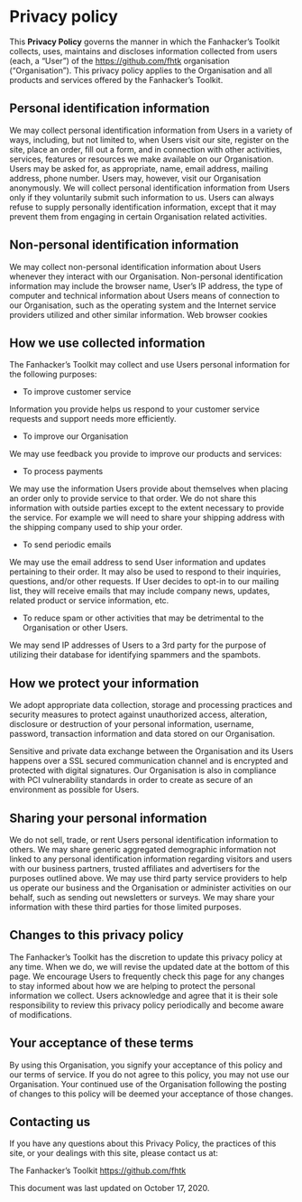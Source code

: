 # Privacy policy

This **Privacy Policy** governs the manner in which the Fanhacker’s Toolkit collects, uses, maintains and discloses information collected from users (each, a “User”) of the https://github.com/fhtk organisation (“Organisation”). This privacy policy applies to the Organisation and all products and services offered by the Fanhacker’s Toolkit.

## Personal identification information

We may collect personal identification information from Users in a variety of ways, including, but not limited to, when Users visit our site, register on the site, place an order, fill out a form, and in connection with other activities, services, features or resources we make available on our Organisation. Users may be asked for, as appropriate, name, email address, mailing address, phone number. Users may, however, visit our Organisation anonymously. We will collect personal identification information from Users only if they voluntarily submit such information to us. Users can always refuse to supply personally identification information, except that it may prevent them from engaging in certain Organisation related activities.

## Non-personal identification information

We may collect non-personal identification information about Users whenever they interact with our Organisation. Non-personal identification information may include the browser name, User’s IP address, the type of computer and technical information about Users means of connection to our Organisation, such as the operating system and the Internet service providers utilized and other similar information.
Web browser cookies

## How we use collected information

The Fanhacker’s Toolkit may collect and use Users personal information for the following purposes:

- To improve customer service

Information you provide helps us respond to your customer service requests and support needs more efficiently.

- To improve our Organisation

We may use feedback you provide to improve our products and services:

- To process payments

We may use the information Users provide about themselves when placing an order only to provide service to that order. We do not share this information with outside parties except to the extent necessary to provide the service. For example we will need to share your shipping address with the shipping company used to ship your order.

- To send periodic emails

We may use the email address to send User information and updates pertaining to their order. It may also be used to respond to their inquiries, questions, and/or other requests. If User decides to opt-in to our mailing list, they will receive emails that may include company news, updates, related product or service information, etc.

- To reduce spam or other activities that may be detrimental to the Organisation or other Users.

We may send IP addresses of Users to a 3rd party for the purpose of utilizing their database for identifying spammers and the spambots.

## How we protect your information

We adopt appropriate data collection, storage and processing practices and security measures to protect against unauthorized access, alteration, disclosure or destruction of your personal information, username, password, transaction information and data stored on our Organisation.

Sensitive and private data exchange between the Organisation and its Users happens over a SSL secured communication channel and is encrypted and protected with digital signatures. Our Organisation is also in compliance with PCI vulnerability standards in order to create as secure of an environment as possible for Users.

## Sharing your personal information

We do not sell, trade, or rent Users personal identification information to others. We may share generic aggregated demographic information not linked to any personal identification information regarding visitors and users with our business partners, trusted affiliates and advertisers for the purposes outlined above. We may use third party service providers to help us operate our business and the Organisation or administer activities on our behalf, such as sending out newsletters or surveys. We may share your information with these third parties for those limited purposes.

## Changes to this privacy policy

The Fanhacker’s Toolkit has the discretion to update this privacy policy at any time. When we do, we will revise the updated date at the bottom of this page. We encourage Users to frequently check this page for any changes to stay informed about how we are helping to protect the personal information we collect. Users acknowledge and agree that it is their sole responsibility to review this privacy policy periodically and become aware of modifications.

## Your acceptance of these terms

By using this Organisation, you signify your acceptance of this policy and our terms of service. If you do not agree to this policy, you may not use our Organisation. Your continued use of the Organisation following the posting of changes to this policy will be deemed your acceptance of those changes.

## Contacting us

If you have any questions about this Privacy Policy, the practices of this site, or your dealings with this site, please contact us at:

The Fanhacker’s Toolkit
https://github.com/fhtk

This document was last updated on October 17, 2020.
